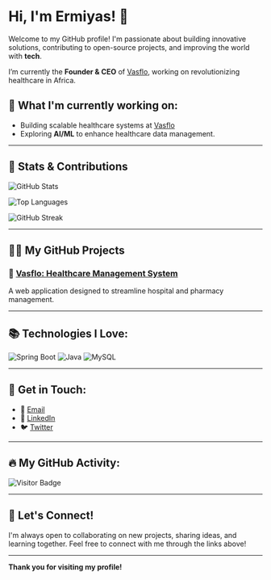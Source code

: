 # Hi, I'm Ermiyas! 👋

Welcome to my GitHub profile! I'm passionate about building innovative solutions, contributing to open-source projects, and improving the world with **tech**. 

I’m currently the **Founder & CEO** of [Vasflo](https://www.vasflo.com), working on revolutionizing healthcare in Africa.

## 🌱 What I'm currently working on:
- Building scalable healthcare systems at [Vasflo](https://www.vasflo.com)
- Exploring **AI/ML** to enhance healthcare data management.

---

## 🚀 Stats & Contributions

![GitHub Stats](https://github-readme-stats.vercel.app/api?username=Erm1&show_icons=true&count_private=true&hide=prs)

![Top Languages](https://github-readme-stats.vercel.app/api/top-langs/?username=Erm1&layout=compact)

![GitHub Streak](https://github-readme-streak-stats.herokuapp.com/?user=Erm1)

---

## 🧑‍💻 My GitHub Projects

### 🏥 [Vasflo: Healthcare Management System](https://www.vasflo.com)
A web application designed to streamline hospital and pharmacy management.

---

## 📚 Technologies I Love:

![Spring Boot](https://img.shields.io/badge/Spring%20Boot-6DB33F?style=flat-square&logo=springboot&logoColor=white)
![Java](https://img.shields.io/badge/Java-007396?style=flat-square&logo=java&logoColor=white)
![MySQL](https://img.shields.io/badge/MySQL-4479A1?style=flat-square&logo=mysql&logoColor=white)

---

## 💬 Get in Touch:

- 📧 [Email](mailto:eliyeh@u.rochester.edu)
- 💼 [LinkedIn](https://www.linkedin.com/in/ermiliyeh/)
- 🐦 [Twitter](https://twitter.com/ermiyasliyeh)

---

## 🔥 My GitHub Activity:

![Visitor Badge](https://visitor-badge.laobi.icu/badge?page_id=Erm1.Erm1)

---

## 🎯 Let's Connect!
I'm always open to collaborating on new projects, sharing ideas, and learning together. Feel free to connect with me through the links above!

---

**Thank you for visiting my profile!**

